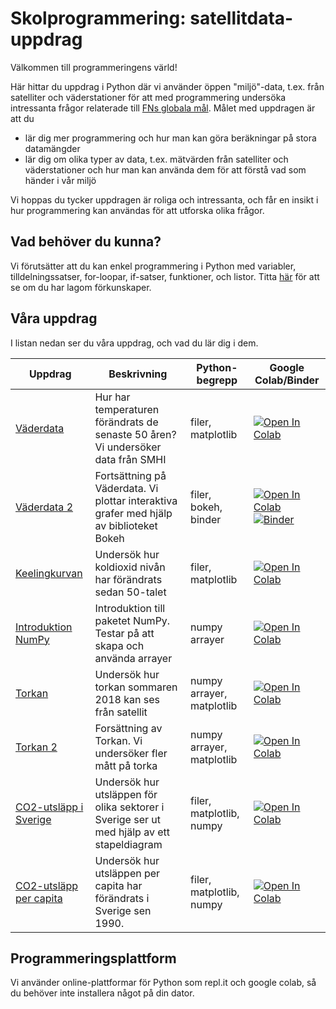 # Skolprogrammering: satellitdata-uppdrag

Välkommen till programmeringens värld!

Här hittar du uppdrag i Python där vi använder öppen "miljö"-data, t.ex. från satelliter och väderstationer för att med programmering undersöka intressanta frågor relaterade till [FNs globala mål](https://www.globalgoals.org). Målet med uppdragen är att du
* lär dig mer programmering och hur man kan göra beräkningar på stora datamängder
* lär dig om olika typer av data, t.ex. mätvärden från satelliter och väderstationer och hur man kan använda dem för att förstå vad som händer i vår miljö

Vi hoppas du tycker uppdragen är roliga och intressanta, och får en insikt i hur programmering kan användas för att utforska olika frågor.

## Vad behöver du kunna?

Vi förutsätter att du kan enkel programmering i Python med variabler, tilldelningssatser, for-loopar, if-satser, funktioner, och listor. Titta [här](prerequisites.md) för att se om du har lagom förkunskaper.

## Våra uppdrag

I listan nedan ser du våra uppdrag, och vad du lär dig i dem.

|Uppdrag|Beskrivning|Python-begrepp|Google Colab/Binder|
|-------|-----------|--------------|------------|
|[Väderdata](weatherdata/README.md)|Hur har temperaturen förändrats de senaste 50 åren? Vi undersöker data från SMHI|filer, matplotlib|[![Open In Colab](https://colab.research.google.com/assets/colab-badge.svg)](https://drive.google.com/open?id=1aMR-_LyHoG2C3DWY_y6_u_1CXlq7_MR8)|
|[Väderdata 2](weatherdata2/README.md)|Fortsättning på Väderdata. Vi plottar interaktiva grafer med hjälp av biblioteket Bokeh|filer, bokeh, binder|[![Open In Colab](https://colab.research.google.com/assets/colab-badge.svg)](https://drive.google.com/open?id=1Go3iOSQWsPa2RcHdr_Kz35rcoRVwoMKN) [![Binder](https://mybinder.org/badge_logo.svg)](https://mybinder.org/v2/gh/lunduniversity/schoolprog-satellite/master?filepath=exercises%2Fweatherdata2%2FWeatherdata_2.ipynb)|
|[Keelingkurvan](co2/README.md)|Undersök hur koldioxid nivån har förändrats sedan 50-talet|filer, matplotlib|[![Open In Colab](https://colab.research.google.com/assets/colab-badge.svg)](https://drive.google.com/open?id=1HDGOcSsCcui3sHJ0NxtcqbiEZdxV7qHZ)|
|[Introduktion NumPy](numpy_intro/README.md)|Introduktion till paketet NumPy. Testar på att skapa och använda arrayer|numpy arrayer|[![Open In Colab](https://colab.research.google.com/assets/colab-badge.svg)](https://drive.google.com/open?id=1ZVFKnbELw_2D8vc1VpC2-ZX9aYNGV6gV)|
|[Torkan](drought/README.md)|Undersök hur torkan sommaren 2018 kan ses från satellit|numpy arrayer, matplotlib|[![Open In Colab](https://colab.research.google.com/assets/colab-badge.svg)](https://drive.google.com/open?id=1sJLN6_QD1VdIORMaONaQpjT7OzYqgdWS)|
|[Torkan 2](drought2/README.md)|Forsättning av Torkan. Vi undersöker fler mått på torka| numpy arrayer, matplotlib|[![Open In Colab](https://colab.research.google.com/assets/colab-badge.svg)](https://drive.google.com/open?id=1zgCiM7sZ9Adu0AhzkXPXNv-iOSp3XsHJ)|
|[CO2-utsläpp i Sverige](co2-utsl%C3%A4pp_sverige/README.md)|Undersök hur utsläppen för olika sektorer i Sverige ser ut med hjälp av ett stapeldiagram|filer, matplotlib, numpy|[![Open In Colab](https://colab.research.google.com/assets/colab-badge.svg)](https://drive.google.com/open?id=1O0jo_UZKRtsbmUEFk1eIho8L99KKCbPe)|
|[CO2-utsläpp per capita](co2_per_capita/README.md)|Undersök hur utsläppen per capita har förändrats i Sverige sen 1990.|filer, matplotlib, numpy|[![Open In Colab](https://colab.research.google.com/assets/colab-badge.svg)](https://drive.google.com/open?id=1BmQIeymoANIO5zaSS9nVCJiVcwhTSLN1)|

## Programmeringsplattform

Vi använder online-plattformar för Python som repl.it och google colab, så du behöver inte installera något på din dator.

